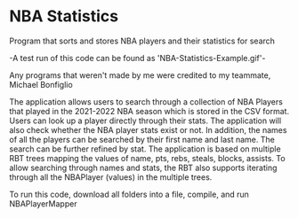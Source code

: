 # NBA Statistics
 Program that sorts and stores NBA players and their statistics for search

-A test run of this code can be found as 'NBA-Statistics-Example.gif'-

Any programs that weren't made by me were credited to my teammate, Michael Bonfiglio

The application allows users to search through a collection of NBA Players that played in the 2021-2022 NBA season which is stored in the CSV format. Users can look up a player directly through their stats. The application will also check whether the NBA player stats exist or not. In addition, the names of all the players can be searched by their first name and last name.  The search can be further refined by stat. The application is based on multiple RBT trees mapping the values of name, pts, rebs, steals, blocks, assists. To allow searching through names and stats, the RBT also supports iterating through all the NBAPlayer (values) in the multiple trees.

To run this code, download all folders into a file, compile, and run NBAPlayerMapper

